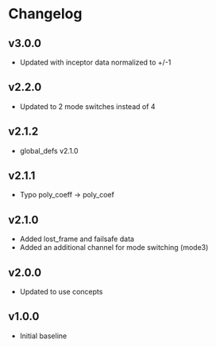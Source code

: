 # Changelog

## v3.0.0
- Updated with inceptor data normalized to +/-1

## v2.2.0
- Updated to 2 mode switches instead of 4

## v2.1.2
- global_defs v2.1.0

## v2.1.1
- Typo poly_coeff -> poly_coef

## v2.1.0
- Added lost_frame and failsafe data
- Added an additional channel for mode switching (mode3)

## v2.0.0
- Updated to use concepts

## v1.0.0
- Initial baseline
